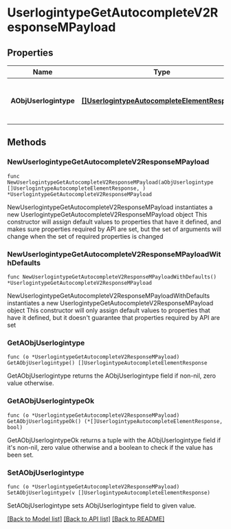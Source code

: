 # UserlogintypeGetAutocompleteV2ResponseMPayload

## Properties

Name | Type | Description | Notes
------------ | ------------- | ------------- | -------------
**AObjUserlogintype** | [**[]UserlogintypeAutocompleteElementResponse**](UserlogintypeAutocompleteElementResponse.md) | An array of Userlogintype autocomplete element response. | 

## Methods

### NewUserlogintypeGetAutocompleteV2ResponseMPayload

`func NewUserlogintypeGetAutocompleteV2ResponseMPayload(aObjUserlogintype []UserlogintypeAutocompleteElementResponse, ) *UserlogintypeGetAutocompleteV2ResponseMPayload`

NewUserlogintypeGetAutocompleteV2ResponseMPayload instantiates a new UserlogintypeGetAutocompleteV2ResponseMPayload object
This constructor will assign default values to properties that have it defined,
and makes sure properties required by API are set, but the set of arguments
will change when the set of required properties is changed

### NewUserlogintypeGetAutocompleteV2ResponseMPayloadWithDefaults

`func NewUserlogintypeGetAutocompleteV2ResponseMPayloadWithDefaults() *UserlogintypeGetAutocompleteV2ResponseMPayload`

NewUserlogintypeGetAutocompleteV2ResponseMPayloadWithDefaults instantiates a new UserlogintypeGetAutocompleteV2ResponseMPayload object
This constructor will only assign default values to properties that have it defined,
but it doesn't guarantee that properties required by API are set

### GetAObjUserlogintype

`func (o *UserlogintypeGetAutocompleteV2ResponseMPayload) GetAObjUserlogintype() []UserlogintypeAutocompleteElementResponse`

GetAObjUserlogintype returns the AObjUserlogintype field if non-nil, zero value otherwise.

### GetAObjUserlogintypeOk

`func (o *UserlogintypeGetAutocompleteV2ResponseMPayload) GetAObjUserlogintypeOk() (*[]UserlogintypeAutocompleteElementResponse, bool)`

GetAObjUserlogintypeOk returns a tuple with the AObjUserlogintype field if it's non-nil, zero value otherwise
and a boolean to check if the value has been set.

### SetAObjUserlogintype

`func (o *UserlogintypeGetAutocompleteV2ResponseMPayload) SetAObjUserlogintype(v []UserlogintypeAutocompleteElementResponse)`

SetAObjUserlogintype sets AObjUserlogintype field to given value.



[[Back to Model list]](../README.md#documentation-for-models) [[Back to API list]](../README.md#documentation-for-api-endpoints) [[Back to README]](../README.md)


